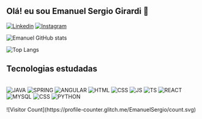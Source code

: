 ## Olá! eu sou Emanuel Sergio Girardi 🤙

[![Linkedin](https://img.shields.io/badge/LinkedIn-0077B5?style=for-the-badge&logo=linkedin&logoColor=white)](https://www.linkedin.com/in/emanuel-girardi-99320421a/)
[![Instagram](https://img.shields.io/badge/Instagram-E4405F?style=for-the-badge&logo=instagram&logoColor=white
)](https://www.instagram.com/emanuel.s.girardi/)

![Emanuel GitHub stats](https://github-readme-stats.vercel.app/api?username=EmanuelSergio&show_icons=true&theme=highcontrast)

![Top Langs](https://github-readme-stats.vercel.app/api/top-langs/?username=EmanuelSergio&layout=compact&theme=highcontrast)


## Tecnologias estudadas

<div style="display: inline_block"> <br/>
    <img alig="center" alt="JAVA" src="https://img.shields.io/badge/Java-ED8B00?style=for-the-badge&logo=openjdk&logoColor=black">
    <img alig="center" alt="SPRING" src="https://img.shields.io/badge/Spring-6DB33F?style=for-the-badge&logo=spring&logoColor=white">
    <img alig="center" alt="ANGULAR" src="https://img.shields.io/badge/Angular-DD0031?style=for-the-badge&logo=angular&logoColor=white">
     <img alig="center" alt="HTML" src="https://img.shields.io/badge/HTML5-E34F26?style=for-the-badge&logo=html5&logoColor=white">
    <img alig="center" alt="CSS" src="https://img.shields.io/badge/CSS3-1572B6?style=for-the-badge&logo=css3&logoColor=white">
    <img alig="center" alt="JS" src="https://img.shields.io/badge/JavaScript-323330?style=for-the-badge&logo=javascript&logoColor=F7DF1E">
    <img alig="center" alt="TS" src="https://img.shields.io/badge/TypeScript-007ACC?style=for-the-badge&logo=typescript&logoColor=white">
    <img alig="center" alt="REACT" src="https://img.shields.io/badge/React-20232A?style=for-the-badge&logo=react&logoColor=61DAFB">
    <img alig="center" alt="MYSQL" src="https://img.shields.io/badge/MySQL-00000F?style=for-the-badge&logo=mysql&logoColor=white">
    <img alig="center" alt="CSS" src="https://img.shields.io/badge/Tailwind_CSS-38B2AC?style=for-the-badge&logo=tailwind-css&logoColor=white">
    <img alig="center" alt="PYTHON" src="https://img.shields.io/badge/Python-14354C?style=for-the-badge&logo=python&logoColor=white">
</div>
<br/>
![Visitor Count](https://profile-counter.glitch.me/EmanuelSergio/count.svg)
